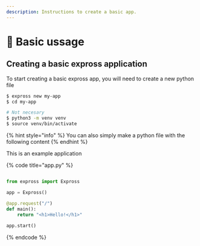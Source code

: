 ```yaml
---
description: Instructions to create a basic app.
---
```


# 👋 Basic ussage

## Creating a basic expross application

To start creating a basic expross app, you will need to create a new python file

```bash
$ expross new my-app
$ cd my-app

# Not necesary
$ python3 -m venv venv
$ source venv/bin/activate
```

{% hint style="info" %}
 You can also simply make a python file with the following content
{% endhint %}

This is an example application

{% code title="app.py" %}
```python

from expross import Expross

app = Expross()

@app.request("/")
def main():
    return "<h1>Hello!</h1>"
    
app.start()
```
{% endcode %}



